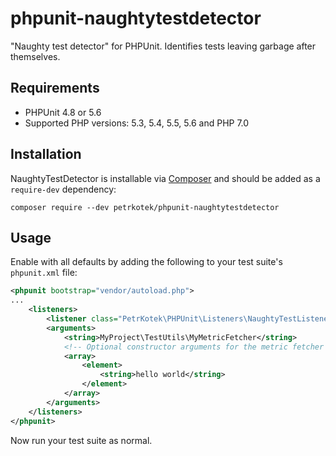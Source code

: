 # phpunit-naughtytestdetector
"Naughty test detector" for PHPUnit. Identifies tests leaving garbage after themselves.

## Requirements

- PHPUnit 4.8 or 5.6
- Supported PHP versions: 5.3, 5.4, 5.5, 5.6 and PHP 7.0

## Installation

NaughtyTestDetector is installable via [Composer](http://getcomposer.org) and should be added as a `require-dev` dependency:

    composer require --dev petrkotek/phpunit-naughtytestdetector

## Usage

Enable with all defaults by adding the following to your test suite's `phpunit.xml` file:

```xml
<phpunit bootstrap="vendor/autoload.php">
...
    <listeners>
        <listener class="PetrKotek\PHPUnit\Listeners\NaughtyTestListener" />
        <arguments>
            <string>MyProject\TestUtils\MyMetricFetcher</string>
            <!-- Optional constructor arguments for the metric fetcher -->
            <array>
                <element>
                    <string>hello world</string>
                </element>
            </array>
        </arguments>
    </listeners>
</phpunit>
```

Now run your test suite as normal.
